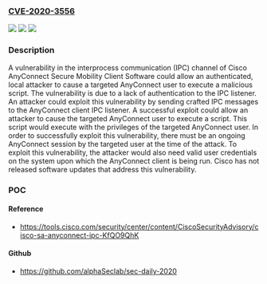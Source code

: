 ### [CVE-2020-3556](https://cve.mitre.org/cgi-bin/cvename.cgi?name=CVE-2020-3556)
![](https://img.shields.io/static/v1?label=Product&message=Cisco%20AnyConnect%20Secure%20Mobility%20Client%20&color=blue)
![](https://img.shields.io/static/v1?label=Version&message=n%2Fa&color=blue)
![](https://img.shields.io/static/v1?label=Vulnerability&message=CWE-20&color=brighgreen)

### Description

A vulnerability in the interprocess communication (IPC) channel of Cisco AnyConnect Secure Mobility Client Software could allow an authenticated, local attacker to cause a targeted AnyConnect user to execute a malicious script. The vulnerability is due to a lack of authentication to the IPC listener. An attacker could exploit this vulnerability by sending crafted IPC messages to the AnyConnect client IPC listener. A successful exploit could allow an attacker to cause the targeted AnyConnect user to execute a script. This script would execute with the privileges of the targeted AnyConnect user. In order to successfully exploit this vulnerability, there must be an ongoing AnyConnect session by the targeted user at the time of the attack. To exploit this vulnerability, the attacker would also need valid user credentials on the system upon which the AnyConnect client is being run. Cisco has not released software updates that address this vulnerability.

### POC

#### Reference
- https://tools.cisco.com/security/center/content/CiscoSecurityAdvisory/cisco-sa-anyconnect-ipc-KfQO9QhK

#### Github
- https://github.com/alphaSeclab/sec-daily-2020


